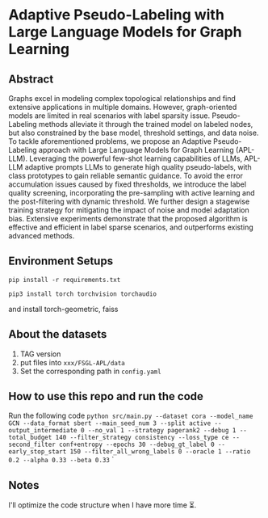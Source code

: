 # Adaptive Pseudo-Labeling with Large Language Models for Graph Learning
## Abstract
Graphs excel in modeling complex topological relationships and find extensive applications in multiple domains. However, graph-oriented models are limited in real scenarios with label sparsity issue. Pseudo-Labeling methods alleviate it through the trained model on labeled nodes, but also constrained by the base model, threshold settings, and data noise. To tackle aforementioned problems, we propose an Adaptive Pseudo-Labeling approach with Large Language Models for Graph Learning (APL-LLM). Leveraging the powerful few-shot learning capabilities of LLMs, APL-LLM adaptive prompts LLMs to generate high quality pseudo-labels, with class prototypes to gain reliable semantic guidance. To avoid the error accumulation issues caused by fixed thresholds, we introduce the label quality screening, incorporating the pre-sampling with active learning and the post-filtering with dynamic threshold. We further design a stagewise training strategy for mitigating the impact of noise and model adaptation bias. Extensive experiments demonstrate that the proposed algorithm is effective and efficient in label sparse scenarios, and outperforms existing advanced methods.

## Environment Setups
```
pip install -r requirements.txt
```
```
pip3 install torch torchvision torchaudio
```
and install torch-geometric, faiss
## About the datasets
1. TAG version
2. put files into `xxx/FSGL-APL/data`
3. Set the corresponding path in `config.yaml`
## How to use this repo and run the code
Run the following code `python src/main.py --dataset cora --model_name GCN --data_format sbert --main_seed_num 3 --split active --output_intermediate 0 --no_val 1 --strategy pagerank2 --debug 1 --total_budget 140 --filter_strategy consistency --loss_type ce --second_filter conf+entropy --epochs 30 --debug_gt_label 0 --early_stop_start 150 --filter_all_wrong_labels 0 --oracle 1 --ratio 0.2 --alpha 0.33 --beta 0.33`
`
## Notes
I'll optimize the code structure when I have more time ⏳.
